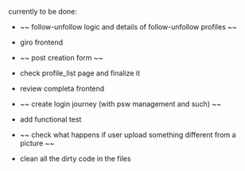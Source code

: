 

currently to be done:
- ~~ follow-unfollow logic and details of follow-unfollow profiles ~~
- giro frontend
- ~~ post creation form ~~



- check profile_list page and finalize it
- review completa frontend
- ~~ create login journey (with psw management and such) ~~
- add functional test
- ~~ check what happens if user upload something different from a picture ~~
- clean all the dirty code in the files

